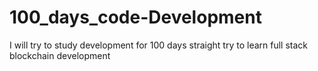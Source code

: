 # 100_days_code-Development
I will try to study development for 100 days straight try to learn full stack blockchain development

